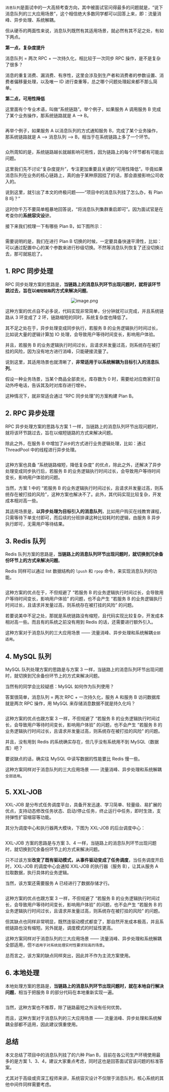`消息队列`是面试中的一大高频考查方向，其中被面试官问得最多的问题就是，“说下消息队列的三大应用场景”，这个相信绝大多数同学都可以回答上来，即：流量消峰、异步处理、系统解耦。

但从硬币的两面性来说，消息队列既然有其适用场景，就必然有其不足之处，有如下两点。

**第一点，复杂度提升**

消息队列 = 两次 RPC + 一次持久化，相比较于一次同步 RPC 操作，是不是复杂了很多？

消息的重复消费、漏消费、有序性，这里会涉及到生产者和消费者的参数设置、消费者偏移量处理，以及唯一 ID 进行查重等，总之哪个问题处理起来都不那么简单。

**第二点，可用性降低**

这里面有个专业术语，叫做“系统链路”。举个例子，如果服务 A 调用服务 B 完成了某个业务操作，那系统链路就是 A ——> B。

<p align=center><img src="https://p3-juejin.byteimg.com/tos-cn-i-k3u1fbpfcp/213403fbeafc42c2a38b9123dc64a119~tplv-k3u1fbpfcp-jj-mark:0:0:0:0:q75.image#?w=562&h=152&s=10062&e=png&b=ffffff" alt=""  /></p>



再举个例子，如果服务 A 以消息队列的方式通知服务 B，完成了某个业务操作，那系统链路就是 A ——> 消息队列 ——> B，相当于在系统链路上多了一个环节。

<p align=center><img src="https://p3-juejin.byteimg.com/tos-cn-i-k3u1fbpfcp/6374b76d43ad46b5b3450d05812389b3~tplv-k3u1fbpfcp-jj-mark:0:0:0:0:q75.image#?w=678&h=197&s=16005&e=png&b=ffffff" alt=""  /></p>



众所周知的是，系统链路越长就越影响可用性，因为链路上的每个环节都有可能出问题。

这里我们先不讨论“复杂度提升”，专注更加重要且关键的“可用性降低”。毕竟如果消息队列在业务的核心链路上，真的由于某种原因挂了的话，那会直接影响公司收入的。

说到这里，就引出了本文的终极问题——“项目中的消息队列挂了怎么办，有 Plan B 吗？”

这时你千万不要简单粗暴地回答说，“将消息队列集群重启即可”。因为面试官是在考查你的**系统容灾设计**。

接下来我们梳理一下有哪些 Plan B，如下图所示：

<p align=center><img src="https://p3-juejin.byteimg.com/tos-cn-i-k3u1fbpfcp/b9c2a97649f34119a28f8d7addf1b21e~tplv-k3u1fbpfcp-jj-mark:0:0:0:0:q75.image#?w=674&h=306&s=25429&e=png&b=ffffff" alt=""  /></p>



需要说明的是，我们在进行 Plan B 切换的时候，一定要具备快速平滑性，比如：可以通过配置中心的某个参数来进行秒级切换。不然等消息队列恢复了还没切换过去，那可就尴尬了。



## 1. RPC 同步处理

RPC 同步处理方案的思路是，**当链路上的消息队列环节出现问题时，就将该环节跳过去，旨在以`缩短链路`的方式来解决问题**。


<p align=center><img src="https://p1-juejin.byteimg.com/tos-cn-i-k3u1fbpfcp/03646f48055d4f9a9896a549485c12c9~tplv-k3u1fbpfcp-jj-mark:0:0:0:0:q75.image#?w=674&h=244&s=20946&e=png&b=ffffff" alt="image.png"  /></p>


这种方案的优点自不必多说，代码实现非常简单，分分钟就可以完成，并且系统链路从 3 环变成了 2 环，链路缩短的同时，系统复杂度也降低了。

其不足之处在于，异步处理变成同步执行，若服务 B 的业务逻辑执行时间过长，比如说大量的逻辑计算加 IO 处理，会导致用户等待时间变长，影响用户体验。

并且，若服务 B 的业务逻辑执行时间过长，且请求并发量过高，则系统存在被打挂的风险，因为没有地方进行消峰，只能硬接流量了。

说到这里，其适用场景也就清晰了，**非常适用于以系统解耦为目标引入的消息队列**。

假设一种业务场景，当某个商品全部卖光，库存数为 0 时，需要给对应商家打自动外呼电话，告诉其及时对库存进行增补。

这种情况下，就非常适合通过 “RPC 同步处理”的方案构建 Plan B。





## 2. RPC 异步处理

RPC 异步处理方案的思路与方案 1 一样，当链路上的消息队列环节出现问题时，就将该环节跳过去，旨在以缩短链路的方式来解决问题。

除此之外，在服务 B 中增加了`异步`的方式进行业务逻辑处理，比如：通过 ThreadPool 中的线程进行异步处理。

<p align=center><img src="https://p3-juejin.byteimg.com/tos-cn-i-k3u1fbpfcp/b9a3873c3eee47ab83822b160548d7ba~tplv-k3u1fbpfcp-jj-mark:0:0:0:0:q75.image#?w=687&h=281&s=23616&e=png&b=ffffff" alt=""  /></p>



这种方案也具备 “系统链路缩短，降低复杂度” 的优点，除此之外，还解决了异步处理变成同步执行后，若服务 B 的业务逻辑执行时间过长，会导致用户等待时间变长，影响用户体验的问题。

当然，方案 1 中的 “若服务 B 的业务逻辑执行时间过长，且请求并发量过高，则系统存在被打挂的风险”，这种方案也解决不了。此外，其代码实现比较复杂，开发成本相对高一些。

其适用场景是，**以异步处理为目标引入的消息队列**，比如用户购买在线教育课程，只需等待下单支付即可，而后续的分班排课这种比较耗时的逻辑，由服务 B 异步执行即可，无需用户等待结果。




## 3. Redis 队列

Redis 队列方案的思路是，**当链路上的消息队列环节出现问题时，就切换到冗余备份环节上的方式来解决问题**。

Redis 同样可以通过 list 数据结构的 `lpush` 和 `rpop` 命令，来实现消息队列的功能。

<p align=center><img src="https://p3-juejin.byteimg.com/tos-cn-i-k3u1fbpfcp/bee583ab06d44ba58f51604b47096bdf~tplv-k3u1fbpfcp-jj-mark:0:0:0:0:q75.image#?w=680&h=351&s=27018&e=png&b=ffffff" alt=""  /></p>



这种方案的优点在于，不但规避了 “若服务 B 的业务逻辑执行时间过长，会导致用户等待时间变长，影响用户体验” 的问题，也不会产生 “若服务 B 的业务逻辑执行时间过长，且请求并发量过高，则系统存在被打挂的风险” 的问题。

若要说美中不足之处，那就是系统链路没有缩短，且代码实现比较复杂，开发成本相对高一些。而且有的系统之前没有用到 Redis 的话，还需要进行额外引入。

这种方案对于消息队列的三大应用场景 —— 流量消峰、异步处理和系统解耦`全部适用`。



## 4. MySQL 队列

MySQL 队列处理方案的思路是与方案 3 一样，当链路上的消息队列环节出现问题时，就切换到冗余备份环节上的方式来解决问题。

当然有的同学会比较疑惑：MySQL 如何作为队列使用？

答案很简单，消息队列 = 两次 RPC + 一次持久化，服务 A 和服务 B 访问数据库就是两次 RPC 操作，用 MySQL 来存储消息数据不就是持久化吗？

<p align=center><img src="https://p3-juejin.byteimg.com/tos-cn-i-k3u1fbpfcp/1cd6262ac15b47d1b8a8926ffbcd7b6e~tplv-k3u1fbpfcp-jj-mark:0:0:0:0:q75.image#?w=678&h=364&s=27576&e=png&b=ffffff" alt=""  /></p>



这种方案的优点也跟方案 3 一样，不但规避了 “若服务 B 的业务逻辑执行时间过长，会导致用户等待时间变长，影响用户体验” 的问题，也不会产生 “若服务 B 的业务逻辑执行时间过长，且请求并发量过高，则系统存在被打挂的风险” 的问题。

并且，没有用到 Redis 的系统确实存在，但几乎没有系统用不到 MySQL（数据库）吧？

要说缺点的话，确实往 MySQL 中读写数据的性能要比 Redis 慢一些。

这种方案同样对于消息队列的三大应用场景 —— 流量消峰、异步处理和系统解耦`全部适用`。




## 5. XXL-JOB

XXL-JOB 是分布式任务调度平台，具备开发迅速、学习简单、轻量级、易扩展的优点，支持动态修改任务状态、启动/停止任务，终止运行中任务，即时生效，支持弹性扩容缩容等功能。

其分为调度中心和执行器两大模块，下图为 XXL-JOB 的后台调度中心：

<p align=center><img src="https://p3-juejin.byteimg.com/tos-cn-i-k3u1fbpfcp/c6903d891c684450bbd867307671a78a~tplv-k3u1fbpfcp-jj-mark:0:0:0:0:q75.image#?w=720&h=414&s=86700&e=png&b=fcfcfc" alt=""  /></p>



XXL-JOB 方案的思路是与方案 3、4 一样，当链路上的消息队列环节出现问题时，就切换到冗余备份环节上的方式来解决问题。

只不过该方案**改变了既有驱动模式，从事件驱动变成了任务调度**，当任务调度开启时，XXL-JOB 的调度中心会通知 XXL-JOB 的执行器（服务 B），让其从服务 A 拉取数据，执行具体的业务逻辑。

当然，该方案还需要服务 A 已经进行了数据存储才行。

<p align=center><img src="https://p3-juejin.byteimg.com/tos-cn-i-k3u1fbpfcp/10a72b07d47345edaa2eaaabdc91793d~tplv-k3u1fbpfcp-jj-mark:0:0:0:0:q75.image#?w=712&h=376&s=32227&e=png&b=ffffff" alt=""  /></p>



这种方案的优点也跟方案 3 一样，不但规避了 “若服务 B 的业务逻辑执行时间过长，会导致用户等待时间变长，影响用户体验” 的问题，也不会产生 “若服务 B 的业务逻辑执行时间过长，且请求并发量过高，则系统存在被打挂的风险” 的问题。

但其缺点也同样非常明显，既然连驱动模式都变了，那自然开发成本极高，并且系统链路也没有缩短。另外就是，调度模式的时延性更高。

这种方案同样对于消息队列的三大应用场景 —— 流量消峰、异步处理和系统解耦全部适用，但`不适用于对系统处理实时性要求较高的场景`。

总而言之，该方案的缺点同样突出，因此并不作为主流方案使用。




## 6. 本地处理

本地处理方案的思路是，**当链路上的消息队列环节出现问题时，就在本地自行解决问题**，相当于把服务 B 的部分代码在本地重新实现一遍。

<p align=center><img src="https://p3-juejin.byteimg.com/tos-cn-i-k3u1fbpfcp/8741863932a0460e888574e9154cf083~tplv-k3u1fbpfcp-jj-mark:0:0:0:0:q75.image#?w=694&h=202&s=18555&e=png&b=ffffff" alt=""  /></p>



当然，这种方案也不推荐，除了链路最短之外没有任何优势。

而且，这种方案对于消息队列的三大应用场景 —— 流量消峰、异步处理和系统解耦全部都不适用，因此建议慎重使用。



## 总结

本文总结了项目中的消息队列挂了的六种 Plan B，目前在各公司生产环境使用最多的是方案 1、3、4，建议大家重点考虑，同时这也是回答面试官该问题的标准答案。

尤其对于高级或资深工程师来讲，系统容灾设计不仅限于消息队列，核心系统的其他中间件同样需要考虑。